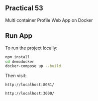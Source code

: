 ﻿## Practical 53

Multi container Profile Web App on Docker

## Run App

To run the project locally:

```bash
npm install
cd demodocker
docker-compose up --build
```

Then visit:

```
http://localhost:8081/
```
```
http://localhost:3000/
```

